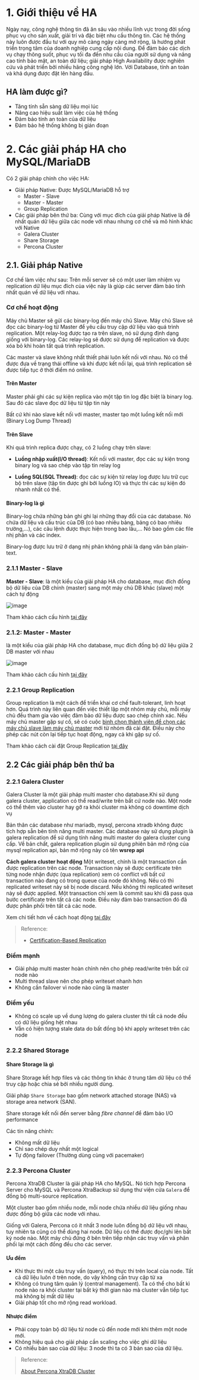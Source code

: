 # **1. Giới thiệu về HA**

Ngày nay, công nghệ thông tin đã ăn sâu vào nhiều lĩnh vực trong đời sống phục vụ cho sản xuất, giải trí và đặc biệt nhu cầu thông tin. Các hệ thống này luôn được đầu tư với quy mô càng ngày càng mở rộng, là hướng phát triển trọng tâm của doanh nghiệp cung cấp nội dung. Để đảm bảo các dịch vụ chạy thông suốt, phục vụ tối đa đến nhu cầu của người sử dụng và nâng cao tính bảo mật, an toàn dữ liệu; giải pháp High Availability được nghiên cứu và phát triển bởi nhiều hãng công nghệ lớn. Với Database, tính an toàn và khả dụng được đặt lên hàng đầu.

## **HA làm được gì?**

- Tăng tính sẵn sàng dữ liệu mọi lúc
- Nâng cao hiệu suất làm việc của hệ thống
- Đảm bảo tính an toàn của dữ liệu
- Đảm bảo hệ thống không bị gián đoạn

# **2. Các giải pháp HA cho MySQL/MariaDB**

Có 2 giải pháp chính cho việc HA:

- Giải pháp Native: Được MySQL/MariaDB hỗ trợ
  - Master - Slave
  - Master - Master
  - Group Replication
- Các giải pháp bên thứ ba: Cùng với mục đích của giải pháp Native là để nhất quán dữ liệu giữa các node với nhau nhưng cơ chế và mô hình khác với Native
  - Galera Cluster
  - Share Storage
  - Percona Cluster

## **2.1. Giải pháp Native**

Cơ chế làm việc như sau: Trên mỗi server sẽ có một user làm nhiệm vụ replication dữ liệu mục đích của việc này là giúp các server đảm bảo tính nhất quán về dữ liệu với nhau.

### **Cơ chế hoạt động**

Máy chủ Master sẽ gửi các binary-log đến máy chủ Slave. Máy chủ Slave sẽ đọc các binary-log từ Master để yêu cầu truy cập dữ liệu vào quá trình replication. Một relay-log được tạo ra trên slave, nó sử dụng định dạng giống với binary-log. Các relay-log sẽ được sử dụng để replication và được xóa bỏ khi hoàn tất quá trình replication.

Các master và slave không nhất thiết phải luôn kết nối với nhau. Nó có thể được đưa về trạng thái offline và khi được kết nối lại, quá trình replication sẽ được tiếp tục ở thời điểm nó online.

#### **Trên Master**

Master phải ghi các sự kiện replica vào một tập tin log đặc biệt là binary log. Sau đó các slave đọc dữ liệu từ tập tin này

Bất cứ khi nào slave kết nối với master, master tạo một luồng kết nối mới (Binary Log Dump Thread)

#### **Trên Slave**

Khi quá trình replica được chạy, có 2 luồng chạy trên slave:

- **Luồng nhập xuất(I/O thread)**: Kết nối với master, đọc các sự kiện trong binary log và sao chép vào tập tin relay log

- **Luồng SQL(SQL Thread)**: đọc các sự kiện từ relay log được lưu trữ cục bộ trên slave (tập tin được ghi bởi luồng IO) và thực thi các sự kiện đó nhanh nhất có thể.

#### **Binary-log là gì**

Binary-log chứa những bản ghi ghi lại những thay đổi của các database. Nó chứa dữ liệu và cấu trúc của DB (có bao nhiêu bảng, bảng có bao nhiêu trường,...), các câu lệnh được thực hiện trong bao lâu,... Nó bao gồm các file nhị phân và các index.

Binary-log được lưu trữ ở dạng nhị phân không phải là dạng văn bản plain-text.

### **2.1.1 Master - Slave**

**Master - Slave**: là một kiểu của giải pháp HA cho database, mục đích đồng bộ dữ liệu của DB chính (master) sang một máy chủ DB khác (slave) một cách tự động

![image](https://user-images.githubusercontent.com/54473576/234454971-f5048aec-6e03-4e7a-af89-0f66a7461e00.png)

Tham khảo cách cấu hình [tại đây](https://github.com/godkid1412/giai_phap_HA_cho_mysql-mariadb/blob/main/1.%20Master%20Slave/1.%20Master%20Slave.md)

### **2.1.2: Master - Master**

là một kiểu của giải pháp HA cho database, mục đích đồng bộ dữ liệu giữa 2 DB master với nhau

![image](https://user-images.githubusercontent.com/54473576/234460714-deafa432-c77a-4f69-9b26-4478f5acc93b.png)

Tham khảo cách cấu hình [tại đây](https://github.com/godkid1412/giai_phap_HA_cho_mysql-mariadb/blob/main/2.%20Master%20%20Master/Master%20Master.md)

### **2.2.1 Group Replication**

Group replication là một cách để triển khai cơ chế fault-tolerant, linh hoạt hơn. Quá trình này liên quan đến việc thiết lập một nhóm máy chủ, mỗi máy chủ đều tham gia vào việc đảm bảo dữ liệu được sao chép chính xác. Nếu máy chủ master gặp sự cố, sẽ có cuộc [bình chọn thành viên để chọn các máy chủ slave làm máy chủ master](https://github.com/godkid1412/giai_phap_HA_cho_mysql-mariadb/blob/main/3.%20Group%20Replication/New_Primary_Election) mới từ nhóm đã cài đặt. Điều này cho phép các nút còn lại tiếp tục hoạt động, ngay cả khi gặp sự cố.

Tham khảo cách cài đặt Group Replication [tại đây](https://github.com/godkid1412/giai_phap_HA_cho_mysql-mariadb/blob/main/3.%20Group%20Replication/New_Primary_Election.md)

## **2.2 Các giải pháp bên thứ ba**

### **2.2.1 Galera Cluster**

Galera Cluster là một giải pháp multi master cho database.Khi sử dụng galera cluster, application có thể read/write trên bất cứ node nào. Một node có thể thêm vào cluster hay gỡ ra khỏi cluster mà không có downtime dịch vụ

Bản thân các database như mariadb, mysql, percona xtradb không được tích hợp sẵn bên tính năng multi master. Các database này sử dụng plugin là galera replication để sử dụng tính năng multi master do galera cluster cung cấp. Về bản chất, galera replication plugin sử dụng phiên bản mở rộng của mysql replication api, bản mở rộng này có tên **wsrep api**

**Cách galera cluster hoạt động**
Một writeset, chính là một transaction cần được replication trên các node. Transaction này sẽ được certificate trên từng node nhận được (qua replication) xem có conflict với bất cứ transaction nào đang có trong queue của node đó không. Nếu có thì replicated writeset này sẽ bị node discard. Nếu không thì replicated writeset này sẽ được applied. Một transaction chỉ xem là commit sau khi đã pass qua bước certificate trên tất cả các node. Điều này đảm bảo transaction đó đã được phân phối trên tất cả các node.

Xem chi tiết hơn về cách hoạt động [tại đây](https://github.com/godkid1412/giai_phap_HA_cho_mysql-mariadb/blob/main/4.%20Galera%20Cluster/Flow_Control.md)

> Reference:
>
>- [Certification-Based Replication](https://galeracluster.com/library/documentation/certification-based-replication.html)

### **Điểm mạnh**

- Giải pháp multi master hoàn chỉnh nên cho phép read/write trên bất cứ node nào
- Multi thread slave nên cho phép writeset nhanh hơn
- Không cần failover vì node nào cũng là master

### **Điểm yếu**

- Không có scale up về dung lượng do galera cluster thì tất cả node đều có dữ liệu giống hệt nhau
- Vẫn có hiện tượng stale data do bất đồng bộ khi apply writeset trên các node

### **2.2.2 Shared Storage**

#### **Share Storage là gì**

Share Storage kết hợp files và các thông tin khác ở trung tâm dữ liệu có thể truy cập hoặc chia sẻ bởi nhiều người dùng.

Giải pháp `Share Storage` bao gồm network attached storage (NAS) và storage area network (SAN).

Share storage kết nối đến server bằng _fibre channel_ để đảm bảo I/O performance

Các tín năng chính:

- Không mất dữ liệu
- Chỉ sao chép duy nhất một logical
- Tự động failover (Thường dùng cùng với pacemaker)

### **2.2.3 Percona Cluster**

Percona XtraDB Cluster là giải pháp HA cho MySQL. Nó tích hợp Percona Server cho MySQL và Percona XtraBackup sử dụng thư viện cửa `Galera` để đồng bộ multi-source replication.

Một cluster bao gồm nhiều node, mỗi node chứa nhiều dữ liệu giống nhau được đồng bộ giữa các node với nhau.

Giống với Galera, Percona có ít nhất 3 node luôn đồng bộ dữ liệu với nhau, tuy nhiên ta cũng có thể dùng hai node. Dữ liệu có thể được đọc/ghi lên bất kỳ node nào. Một máy chủ đứng ở bên trên tiếp nhận các truy vấn và phân phối lại một cách đồng đều cho các server.

#### **Ưu đểm**

- Khi thực thi một câu truy vấn (query), nó thực thi trên local của node. Tất cả dữ liệu luôn ở trên node, do vậy không cần truy cập từ xa
- Không có trung tâm quản lý (central management). Ta có thể cho bất kì node nào ra khỏi cluster tại bất kỳ thời gian nào mà cluster vẫn tiếp tục mà không bị mất dữ liệu
- Giải pháp tốt cho mở rộng read workload.

#### **Nhược điểm**

- Phải copy toàn bộ dữ liệu từ node cũ đến node mới khi thêm một node mới.
- Không hiệu quả cho giải pháp cần scaling cho việc ghi dữ liệu
- Có nhiều bản sao của dữ liệu: 3 node thì ta có 3 bản sao của dữ liệu.

> Reference:
>
>[About Percona XtraDB Cluster](https://docs.percona.com/percona-xtradb-cluster/8.0/intro.html)
